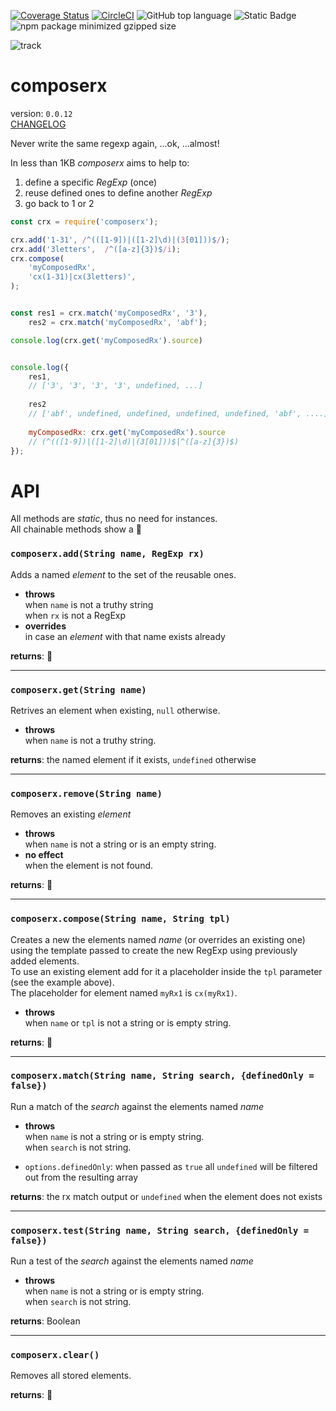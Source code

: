 [![Coverage Status](https://coveralls.io/repos/github/fedeghe/composerx/badge.svg?branch=master)](https://coveralls.io/github/fedeghe/composerx?branch=master) [![CircleCI](https://dl.circleci.com/status-badge/img/circleci/XxqmUuW3z2J9FC2yrGaqm6/Gv6sKWjQKhY9oLnUhScba1/tree/master.svg?style=svg)](https://dl.circleci.com/status-badge/redirect/circleci/XxqmUuW3z2J9FC2yrGaqm6/Gv6sKWjQKhY9oLnUhScba1/tree/master)
![GitHub top language](https://img.shields.io/github/languages/top/fedeghe/composerx?labelColor=%23fede76) ![Static Badge](https://img.shields.io/badge/Human%20coded-100%25-blue?style=plastic) ![npm package minimized gzipped size](https://img.shields.io/bundlejs/size/composerx)


![track](https://click.jmvc.org/p/pBXq70mW/1)


# composerx  
version: `0.0.12`   
[CHANGELOG](https://github.com/fedeghe/composerx/blob/master/CHANGELOG.md)  

Never write the same regexp again, ...ok, ...almost!

In less than 1KB _composerx_ aims to help to:  
1. define a specific _RegExp_ (once)
2. reuse defined ones to define another _RegExp_
3. go back to 1 or 2

```js
const crx = require('composerx');

crx.add('1-31', /^(([1-9])|([1-2]\d)|(3[01]))$/);
crx.add('3letters',  /^([a-z]{3})$/i);
crx.compose(
    'myComposedRx',
    'cx(1-31)|cx(3letters)',
);


const res1 = crx.match('myComposedRx', '3'),
    res2 = crx.match('myComposedRx', 'abf');

console.log(crx.get('myComposedRx').source)


console.log({
    res1,
    // ['3', '3', '3', '3', undefined, ...]
    
    res2 
    // ['abf', undefined, undefined, undefined, undefined, 'abf', ....]
    
    myComposedRx: crx.get('myComposedRx').source
    // (^(([1-9])|([1-2]\d)|(3[01]))$|^([a-z]{3})$)
});
```
# API

All methods are _static_, thus no need for instances.  
All chainable methods show a 🔗  

### `composerx.add(String name, RegExp rx)`  
Adds a named _element_ to the set of the reusable ones.  
- **throws**  
when `name` is not a truthy string  
    when `rx` is not a RegExp  
- **overrides**  
    in case an _element_ with that name exists already  

**returns**: 🔗  

---
### `composerx.get(String name)`  
Retrives an element when existing, `null` otherwise.     
- **throws**  
    when `name` is not a truthy string.  

**returns**:
the named element if it exists, `undefined` otherwise

---
### `composerx.remove(String name)`   
Removes an existing _element_  
- **throws**  
    when `name` is not a string or  is an empty string.  
- **no effect**  
    when the element is not found.  

**returns**: 🔗  

---
### `composerx.compose(String name, String tpl)`  
Creates a new the elements named _name_  (or overrides an existing one) using the template passed to create the new RegExp using previously added elements.  
To use an existing element add for it a placeholder inside the `tpl` parameter (see the example above).  
The placeholder for element named `myRx1` is `cx(myRx1)`.  

- **throws**  
    when `name` or `tpl` is not a string or is empty string.  

**returns**: 🔗  

---
### `composerx.match(String name, String search, {definedOnly = false})`  
Run a match of the _search_ against the elements named _name_  
- **throws**  
    when `name` is not a string or is empty string.  
    when `search` is not string.  

- `options.definedOnly`: when passed as `true` all `undefined` will be filtered out from the resulting array

**returns**:
the rx match output or `undefined` when the element does not exists

---
### `composerx.test(String name, String search, {definedOnly = false})`  
Run a test of the _search_ against the elements named _name_  
- **throws**  
    when `name` is not a string or is empty string.  
    when `search` is not string.  

**returns**: Boolean

---
### `composerx.clear()`  
Removes all stored elements.  

**returns**: 🔗  




